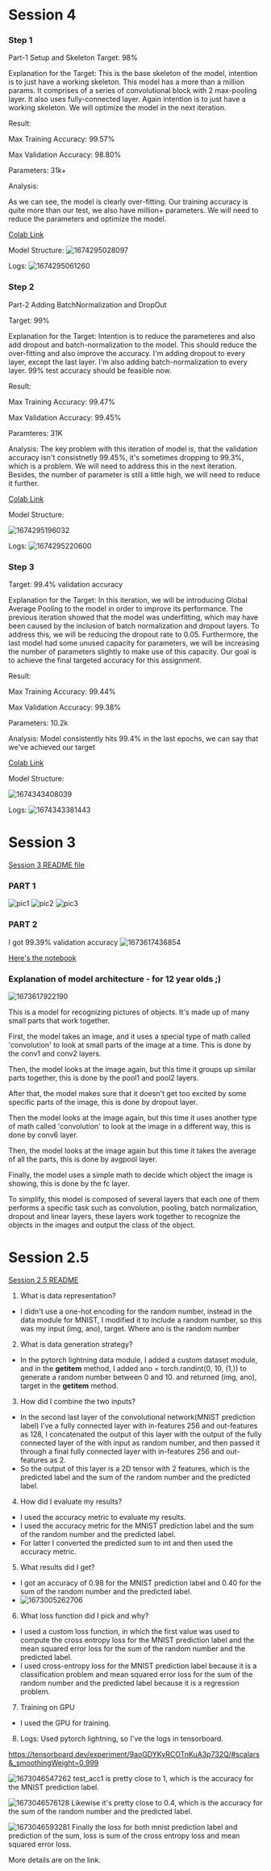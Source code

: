 # Session 4

### Step 1

Part-1 Setup and Skeleton
Target: 98%

Explanation for the Target: This is the base skeleton of the model, intention is to just have a working skeleton. This model has a more than a million params. It comprises of a series of convolutional block with 2 max-pooling layer. It also uses fully-connected layer. Again intention is to just have a working skeleton. We will optimize the model in the next iteration. 

Result:

Max Training Accuracy: 99.57%

Max Validation Accuracy: 98.80%

Parameters: 31k+

Analysis:

As we can see, the model is clearly over-fitting. Our training accuracy is quite more than our test, we also have million+ parameters. We will need to reduce the parameters and optimize the model.

[Colab Link](https://colab.research.google.com/drive/18eMJDlIqR2clM0plE6VAYvPvaEqXBFzV?usp=sharing)

Model Structure:
![1674295028097](image/README/1674295028097.png)

Logs:
![1674295061260](image/README/1674295061260.png)
### Step 2

Part-2 Adding BatchNormalization and DropOut

Target: 99%

Explanation for the Target: Intention is to reduce the parameteres and also add dropout and batch-normalization to the model. This should reduce the over-fitting and also improve the accuracy. I'm adding dropout to every layer, except the last layer. I'm also adding batch-normalization to every layer. 99% test accuracy should be feasible now. 

Result:

Max Training Accuracy: 99.47%

Max Validation Accuracy: 99.45%

Paramteres: 31K


Analysis: The key problem with this iteration of model is, that the validation accuracy isn't consistnetly 99.45%, it's sometimes dropping to 99.3%, which is a problem. We will need to address this in the next iteration. Besides, the number of parameter is still a little high, we will need to reduce it further.


[Colab Link](https://colab.research.google.com/drive/1WIUkq2QsaFbVQl9_J7vHp-TFq9DFlBex?usp=sharing)

Model Structure:

![1674295196032](image/README/1674295196032.png)

Logs:
![1674295220600](image/README/1674295220600.png)

### Step 3

Target: 99.4% validation accuracy

Explanation for the Target: In this iteration, we will be introducing Global Average Pooling to the model in order to improve its performance. The previous iteration showed that the model was underfitting, which may have been caused by the inclusion of batch normalization and dropout layers. To address this, we will be reducing the dropout rate to 0.05. Furthermore, the last model had some unused capacity for parameters, we will be increasing the number of parameters slightly to make use of this capacity. Our goal is to achieve the final targeted accuracy for this assignment.

Result:

Max Training Accuracy: 99.44%

Max Validation Accuracy: 99.38%

Parameters: 10.2k

Analysis: Model consistently hits 99.4% in the last epochs, we can say that we've achieved our target

[Colab Link](https://colab.research.google.com/drive/11o5ycvWOV44hradfSaWkifAhlEOXCYCx?usp=sharing)

Model Structure:

![1674343408039](image/README/1674343408039.png)

Logs:
![1674343381443](image/README/1674343381443.png)
# Session 3

[Session 3 README file](S3/README.md)

### PART 1

![pic1](image/pic1.PNG)
![pic2](image/pic2.PNG)
![pic3](image/pic3.PNG)

### PART 2

I got 99.39% validation accuracy
![1673617436854](image/README/1673617436854.png)

[Here&#39;s the notebook](EVA4_Session_3.ipynb)

### Explanation of model architecture - for 12 year olds ;)

![1673617922190](image/README/1673617922190.png)

This is a model for recognizing pictures of objects. It's made up of many small parts that work together.

First, the model takes an image, and it uses a special type of math called 'convolution' to look at small parts of the image at a time. This is done by the conv1 and conv2 layers.

Then, the model looks at the image again, but this time it groups up similar parts together, this is done by the pool1 and pool2 layers.

After that, the model makes sure that it doesn't get too excited by some specific parts of the image, this is done by dropout layer.

Then the model looks at the image again, but this time it uses another type of math called 'convolution' to look at the image in a different way, this is done by conv6 layer.

Then, the model looks at the image again but this time it takes the average of all the parts, this is done by avgpool layer.

Finally, the model uses a simple math to decide which object the image is showing, this is done by the fc layer.

To simplify, this model is composed of several layers that each one of them performs a specific task such as convolution, pooling, batch normalization, dropout and linear layers, these layers work together to recognize the objects in the images and output the class of the object.


# Session 2.5
[Session 2.5 README](S2.5/README.md)


1. What is data representation?

* I didn't use a one-hot encoding for the random number, instead in the data module for MNIST, I modified it to include a random number, so this was my input (img, ano), target. Where ano is the random number

2. What is data generation strategy?

* In the pytorch lightning data module, I added a custom dataset module, and in the __getitem__ method, I added ano = torch.randint(0, 10, (1,)) to generate a random number between 0 and 10. and returned (img, ano), target in the __getitem__ method.

3. How did I combine the two inputs?

* In the second last layer of the convolutional network(MNIST prediction label) I've a fully connected layer with in-features 256 and out-features as 128, I concatenated the output of this layer with the output of the fully connected layer of the with input as random number, and then passed it through a final fully connected layer with in-features 256 and out-features as 2.
* So the output of this layer is a 2D tensor with 2 features, which is the predicted label and the sum of the random number and the predicted label.

4. How did I evaluate my results?

* I used the accuracy metric to evaluate my results.
* I used the accuracy metric for the MNIST prediction label and the sum of the random number and the predicted label.
* For latter I converted the predicted sum to int and then used the accuracy metric.

5. What results did I get?

* I got an accuracy of 0.98 for the MNIST prediction label and 0.40 for the sum of the random number and the predicted label.
* ![1673005262706](../image/README/1673005262706.png)

6. What loss function did I pick and why?

* I used a custom loss function, in which the first value was used to compute the cross entropy loss for the MNIST prediction label and the mean squared error loss for the sum of the random number and the predicted label.
* I used cross-entropy loss for the MNIST prediction label because it is a classification problem and mean squared error loss for the sum of the random number and the predicted label because it is a regression problem.

7. Training on GPU

* I used the GPU for training.

8. Logs: Used pytorch lightning, so I've the logs in tensorboard.

https://tensorboard.dev/experiment/9aoGDYKyRCOTnKuA3p732Q/#scalars&_smoothingWeight=0.999

![1673046547262](image/README/1673046547262.png)
test_acc1 is pretty close to 1, which is the accuracy for the MNIST prediction label.

![1673046576128](image/README/1673046576128.png)
Likewise it's pretty close to 0.4, which is the accuracy for the sum of the random number and the predicted label.

![1673046593281](image/README/1673046593281.png)
Finally the loss for both mnist prediction label and prediction of the sum, loss is sum of the cross entropy loss and mean squared error loss.

More details are on the link.
